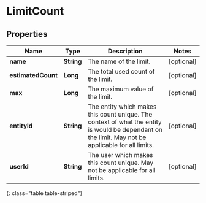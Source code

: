 # LimitCount


## Properties

| Name | Type | Description | Notes |
| ------------ | ------------- | ------------- | ------------- |
| **name** | **String** | The name of the limit. |  [optional] |
| **estimatedCount** | **Long** | The total used count of the limit. |  [optional] |
| **max** | **Long** | The maximum value of the limit. |  [optional] |
| **entityId** | **String** | The entity which makes this count unique. The context of what the entity is would be dependant on the limit. May not be applicable for all limits. |  [optional] |
| **userId** | **String** | The user which makes this count unique. May not be applicable for all limits. |  [optional] |
{: class="table table-striped"}



